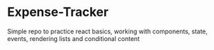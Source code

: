 # Expense-Tracker
Simple repo to practice react basics, working with components, state, events, rendering lists and conditional content
